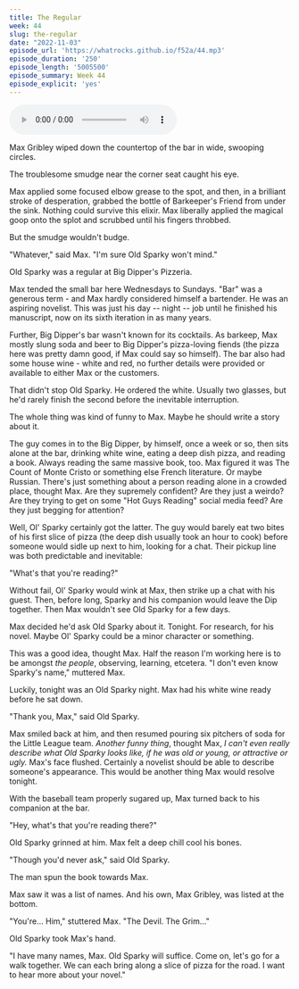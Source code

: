 ```yaml
---
title: The Regular
week: 44
slug: the-regular
date: "2022-11-03"
episode_url: 'https://whatrocks.github.io/f52a/44.mp3'
episode_duration: '250'
episode_length: '5005500'
episode_summary: Week 44
episode_explicit: 'yes'
---
```


<audio controls="controls">
  <source type="audio/mp3" src="https://whatrocks.github.io/f52a/44.mp3"></source>
</audio>

Max Gribley wiped down the countertop of the bar in wide, swooping circles.

The troublesome smudge near the corner seat caught his eye.

Max applied some focused elbow grease to the spot, and then, in a brilliant stroke of desperation, grabbed the bottle of Barkeeper's Friend from under the sink. Nothing could survive this elixir. Max liberally applied the magical goop onto the splot and scrubbed until his fingers throbbed.

But the smudge wouldn't budge.

"Whatever," said Max. "I'm sure Old Sparky won't mind."

Old Sparky was a regular at Big Dipper's Pizzeria.

Max tended the small bar here Wednesdays to Sundays. "Bar" was a generous term - and Max hardly considered himself a bartender. He was an aspiring novelist. This was just his day -- night -- job until he finished his manuscript, now on its sixth iteration in as many years. 

Further, Big Dipper's bar wasn't known for its cocktails. As barkeep, Max mostly slung soda and beer to Big Dipper's pizza-loving fiends (the pizza here was pretty damn good, if Max could say so himself). The bar also had some house wine - white and red, no further details were provided or available to either Max or the customers.

That didn't stop Old Sparky. He ordered the white. Usually two glasses, but he'd rarely finish the second before the inevitable interruption.

The whole thing was kind of funny to Max. Maybe he should write a story about it.

The guy comes in to the Big Dipper, by himself, once a week or so, then sits alone at the bar, drinking white wine, eating a deep dish pizza, and reading a book. Always reading the same massive book, too. Max figured it was The Count of Monte Cristo or something else French literature. Or maybe Russian. There's just something about a person reading alone in a crowded place, thought Max. Are they supremely confident? Are they just a weirdo? Are they trying to get on some "Hot Guys Reading" social media feed? Are they just begging for attention? 

Well, Ol' Sparky certainly got the latter. The guy would barely eat two bites of his first slice of pizza (the deep dish usually took an hour to cook) before someone would sidle up next to him, looking for a chat. Their pickup line was both predictable and inevitable:

"What's that you're reading?"

Without fail, Ol' Sparky would wink at Max, then strike up a chat with his guest. Then, before long, Sparky and his companion would leave the Dip together. Then Max wouldn't see Old Sparky for a few days.

Max decided he'd ask Old Sparky about it. Tonight. For research, for his novel. Maybe Ol' Sparky could be a minor character or something.

This was a good idea, thought Max. Half the reason I'm working here is to be amongst *the people*, observing, learning, etcetera. "I don't even know Sparky's name," muttered Max.

Luckily, tonight was an Old Sparky night. Max had his white wine ready before he sat down.

"Thank you, Max," said Old Sparky. 

Max smiled back at him, and then resumed pouring six pitchers of soda for the Little League team. *Another funny thing*, thought Max, *I can't even really describe what Old Sparky looks like, if he was old or young, or attractive or ugly.* Max's face flushed. Certainly a novelist should be able to describe someone's appearance. This would be another thing Max would resolve tonight.

With the baseball team properly sugared up, Max turned back to his companion at the bar.

"Hey, what's that you're reading there?"

Old Sparky grinned at him. Max felt a deep chill cool his bones.

"Though you'd never ask," said Old Sparky.

The man spun the book towards Max.

Max saw it was a list of names. And his own, Max Gribley, was listed at the bottom.

"You're... Him," stuttered Max. "The Devil. The Grim..."

Old Sparky took Max's hand.

"I have many names, Max. Old Sparky will suffice. Come on, let's go for a walk together. We can each bring along a slice of pizza for the road. I want to hear more about your novel."